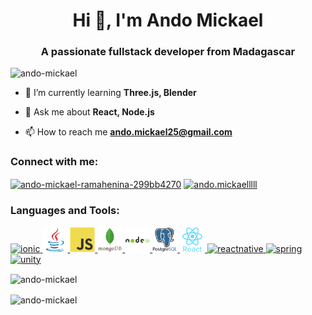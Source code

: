 <h1 align="center">Hi 👋, I'm Ando Mickael</h1>
<h3 align="center">A passionate fullstack developer from Madagascar</h3>

<p align="left"> <img src="https://komarev.com/ghpvc/?username=ando-mickael&label=Profile%20views&color=0e75b6&style=flat" alt="ando-mickael" /> </p>

- 🌱 I’m currently learning **Three.js, Blender**

- 💬 Ask me about **React, Node.js**

- 📫 How to reach me **ando.mickael25@gmail.com**

<h3 align="left">Connect with me:</h3>
<p align="left">
<a href="https://linkedin.com/in/ando-mickael-ramahenina-299bb4270" target="blank"><img align="center" src="https://raw.githubusercontent.com/rahuldkjain/github-profile-readme-generator/master/src/images/icons/Social/linked-in-alt.svg" alt="ando-mickael-ramahenina-299bb4270" height="30" width="40" /></a>
<a href="https://fb.com/ando.mickaelllll" target="blank"><img align="center" src="https://raw.githubusercontent.com/rahuldkjain/github-profile-readme-generator/master/src/images/icons/Social/facebook.svg" alt="ando.mickaelllll" height="30" width="40" /></a>
</p>

<h3 align="left">Languages and Tools:</h3>
<p align="left"> <a href="https://ionicframework.com" target="_blank" rel="noreferrer"> <img src="https://upload.wikimedia.org/wikipedia/commons/d/d1/Ionic_Logo.svg" alt="ionic" width="40" height="40"/> </a> <a href="https://www.java.com" target="_blank" rel="noreferrer"> <img src="https://raw.githubusercontent.com/devicons/devicon/master/icons/java/java-original.svg" alt="java" width="40" height="40"/> </a> <a href="https://developer.mozilla.org/en-US/docs/Web/JavaScript" target="_blank" rel="noreferrer"> <img src="https://raw.githubusercontent.com/devicons/devicon/master/icons/javascript/javascript-original.svg" alt="javascript" width="40" height="40"/> </a> <a href="https://www.mongodb.com/" target="_blank" rel="noreferrer"> <img src="https://raw.githubusercontent.com/devicons/devicon/master/icons/mongodb/mongodb-original-wordmark.svg" alt="mongodb" width="40" height="40"/> </a> <a href="https://nodejs.org" target="_blank" rel="noreferrer"> <img src="https://raw.githubusercontent.com/devicons/devicon/master/icons/nodejs/nodejs-original-wordmark.svg" alt="nodejs" width="40" height="40"/> </a> <a href="https://www.postgresql.org" target="_blank" rel="noreferrer"> <img src="https://raw.githubusercontent.com/devicons/devicon/master/icons/postgresql/postgresql-original-wordmark.svg" alt="postgresql" width="40" height="40"/> </a> <a href="https://reactjs.org/" target="_blank" rel="noreferrer"> <img src="https://raw.githubusercontent.com/devicons/devicon/master/icons/react/react-original-wordmark.svg" alt="react" width="40" height="40"/> </a> <a href="https://reactnative.dev/" target="_blank" rel="noreferrer"> <img src="https://reactnative.dev/img/header_logo.svg" alt="reactnative" width="40" height="40"/> </a> <a href="https://spring.io/" target="_blank" rel="noreferrer"> <img src="https://www.vectorlogo.zone/logos/springio/springio-icon.svg" alt="spring" width="40" height="40"/> </a> <a href="https://unity.com/" target="_blank" rel="noreferrer"> <img src="https://www.vectorlogo.zone/logos/unity3d/unity3d-icon.svg" alt="unity" width="40" height="40"/> </a> </p>

<p><img align="center" src="https://github-readme-stats.vercel.app/api/top-langs?username=ando-mickael&show_icons=true&locale=en&layout=compact" alt="ando-mickael" /></p>

<p><img align="center" src="https://github-readme-streak-stats.herokuapp.com/?user=ando-mickael&" alt="ando-mickael" /></p>

